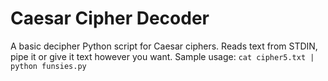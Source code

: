 Caesar Cipher Decoder
=====================

A basic decipher Python script for Caesar ciphers. Reads text from STDIN, pipe it or give it text however you want. Sample usage: `cat cipher5.txt | python funsies.py`